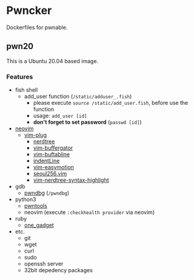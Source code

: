 # Pwncker

Dockerfiles for pwnable.

## pwn20

This is a Ubuntu 20.04 based image.

### Features

- fish shell
    - add_user function (`/static/adduser_.fish`)
        - please execute `source /static/add_user.fish`, before use the function
        - usage: `add_user [id]`
        - **don't forget to set password** (`passwd [id]`)
- [neovim](https://github.com/neovim/neovim)
    - [vim-plug](https://github.com/junegunn/vim-plug)
        - [nerdtree](https://github.com/preservim/nerdtree)
        - [vim-buffergator](https://github.com/jeetsukumaran/vim-buffergator)
        - [vim-buftabline](https://github.com/ap/vim-buftabline)
        - [indentLine](https://github.com/Yggdroot/indentLine)
        - [vim-easymotion](https://github.com/easymotion/vim-easymotion)
        - [seoul256.vim](https://github.com/junegunn/seoul256.vim)
        - [vim-nerdtree-syntax-highlight](https://github.com/tiagofumo/vim-nerdtree-syntax-highlight)
- gdb
    - [pwndbg](https://github.com/pwndbg/pwndbg) (`/pwndbg`)
- python3
    - [pwntools](https://github.com/Gallopsled/pwntools)
    - neovim (execute `:checkhealth provider` via neovim)
- ruby
    - [one_gadget](https://github.com/david942j/one_gadget)
- etc.
    - git
    - wget
    - curl
    - sudo
    - openssh server
    - 32bit depedency packages
